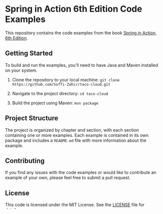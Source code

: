 # Spring in Action 6th Edition Code Examples

This repository contains the code examples from the book [Spring in Action, 6th Edition](https://www.manning.com/books/spring-in-action-sixth-edition).

## Getting Started

To build and run the examples, you'll need to have Java and Maven installed on your system.

1. Clone the repository to your local machine:
`git clone https://github.com/Soffi-Zahir/taco-cloud.git`

2. Navigate to the project directory:
`cd taco-cloud`

3. Build the project using Maven:
`mvn package`

## Project Structure

The project is organized by chapter and section, with each section containing one or more examples. Each example is contained in its own package and includes a `README.md` file with more information about the example.

## Contributing

If you find any issues with the code examples or would like to contribute an example of your own, please feel free to submit a pull request.

## License

This code is licensed under the MIT License. See the [LICENSE](LICENSE) file for details.


